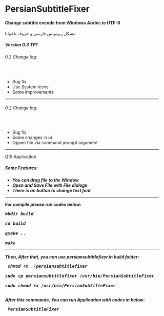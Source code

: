 # PersianSubtitleFixer
<h4> Change subtitle encode from Windows Arabic to UTF-8 </h4> مشکل زیرنویس فارسی و حروف ناخوانا
<br>
<h5> Version 0.3 TP1 </h5>
<h6> 0.3 Change log: </h6> <br>  <ul>
<li>Bug fix</li>
<li>Use System icons</li>
<li>Some improvements</li></ul>
<hr>
<h6> 0.2 Change log: </h6> <br>  <ul>
<li>Bug fix</li>
<li>Some changes in ui</li>
<li>Oppen file via command prompt argument</li></ul>
<hr>
Qt5 Application  <br>
<h5>Some Features:<h5>
<ul>
<li>You can drag file to the Window </li>
<li> Open and Save File with File dialogs </li>
<li> There is an button to change text font </li>
</ul>
<hr>
<p>For compile please run codes below:</p>
<pre>
mkdir build <br>
cd build <br>
qmake .. <br>
make  </pre>
<hr>
<p> Then, After that, you can use persiansubtitlefixer in build folder: </p>
<pre> chmod +x ./persiansubtitlefixer <br>
sudo cp persiansubtitlefixer /usr/bin/PersianSubtitleFixer <br>
sudo chmod +x /usr/bin/PersianSubtitleFixer <br> </pre>
<p> After this commands, You can run Application with codes in below: </p>
<pre> PersianSubtitleFixer </pre>
